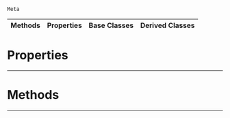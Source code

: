  `Meta`

|Methods|Properties|Base Classes|Derived Classes|
|---|---|---|---|
 #  Properties


---  
 #  Methods


---  
 
  
  
  
  
  
  
  

 